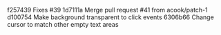 f257439 Fixes #39
1d7111a Merge pull request #41 from acook/patch-1
d100754 Make background transparent to click events
6306b66 Change cursor to match other empty text areas
